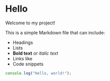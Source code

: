 # Hello

Welcome to my project!  

This is a simple Markdown file that can include:

- Headings
- Lists
- **Bold text** or *italic text*
- Links like
- Code snippets

```javascript
console.log("Hello, world!");
